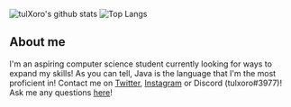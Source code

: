 
<!--
**tulXoro/tulXoro** is a ✨ _special_ ✨ repository because its `README.md` (this file) appears on your GitHub profile.

Here are some ideas to get you started:

- 🔭 I’m currently working on ...
- 🌱 I’m currently learning ...
- 👯 I’m looking to collaborate on ...
- 🤔 I’m looking for help with ...
- 💬 Ask me about ...
- 📫 How to reach me: ...
- 😄 Pronouns: ...
- ⚡ Fun fact: ...
-->

![tulXoro's github stats](https://github-readme-stats.vercel.app/api?username=tulxoro&show_icons=true&theme=tokyonight&count_private=true)
![Top Langs](https://github-readme-stats.vercel.app/api/top-langs/?username=tulxoro&theme=tokyonight&layout=compact&langs_count=6)


## About me
I'm an aspiring computer science student currently looking for ways to expand my skills! As you can tell, Java is the language that I'm the most proficient in!
Contact me on [Twitter](https://twitter.com/tulxoro), [Instagram](https://www.instagram.com/tulxoro/?hl=en) or Discord (tulxoro#3977)! 
Ask me any questions [here](https://github.com/tulXoro/tulXoro/issues)!


